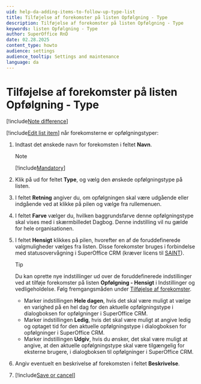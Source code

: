 ```yaml
---
uid: help-da-adding-items-to-follow-up-type-list
title: Tilføjelse af forekomster på listen Opfølgning - Type
description: Tilføjelse af forekomster på listen Opfølgning - Type
keywords: listen Opfølgning - Type
author: SuperOffice RnD
date: 02.28.2025
content_type: howto
audience: settings
audience_tooltip: Settings and maintenance
language: da
---
```


# Tilføjelse af forekomster på listen Opfølgning - Type

[!include[Note difference](includes/different-edit-list-item-dialog.md)]

[!include[Edit list item](includes/edit-list-item.md)] når forekomsterne er opfølgningstyper:

1. Indtast det ønskede navn for forekomsten i feltet **Navn**.

    > [!NOTE]
    > [!include[Mandatory](includes/note-mandatory-field.md)]

2. Klik på <i class="ph ph-caret-down" aria-label="Chevron"></i> ud for feltet **Type**, og vælg den ønskede opfølgningstype på listen.

3. I feltet **Retning** angiver du, om opfølgningen skal være udgående eller indgående ved at klikke på pilen og vælge fra rullemenuen.

4. I feltet **Farve** vælger du, hvilken baggrundsfarve denne opfølgningstype skal vises med i skærmbilledet Dagbog. Denne indstilling vil nu gælde for hele organisationen.

5. I feltet **Hensigt** klikkes på pilen, hvorefter en af de foruddefinerede valgmuligheder vælges fra listen. Disse forekomster bruges i forbindelse med statusovervågning i SuperOffice CRM (kræver licens til [SAINT][2]).

    > [!TIP]
    > Du kan oprette nye indstillinger ud over de foruddefinerede indstillinger ved at tilføje forekomster på listen **Opfølgning - Hensigt** i Indstillinger og vedligeholdelse. Følg fremgangsmåden under [Tilføjelse af forekomster][2].

    * Marker indstillingen **Hele dagen**, hvis det skal være muligt at vælge en varighed på en hel dag for den aktuelle opfølgningstype i dialogboksen for opfølgninger i SuperOffice CRM.
    * Marker indstillingen **Ledig**, hvis det skal være muligt at angive ledig og optaget tid for den aktuelle opfølgningstype i dialogboksen for opfølgninger i SuperOffice CRM.
    * Marker indstillingen **Udgiv**, hvis du ønsker, det skal være muligt at angive, at den aktuelle opfølgningstype skal være tilgængelig for eksterne brugere, i dialogboksen til opfølgninger i SuperOffice CRM.

6. Angiv eventuelt en beskrivelse af forekomsten i feltet **Beskrivelse**.

7. [!include[Save or cancel](includes/save-or-cancel.md)]

<!-- Referenced links -->
[2]: ../../../saint/learn/index.md
